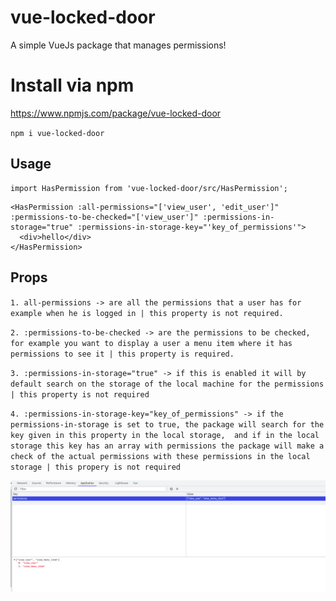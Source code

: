 # vue-locked-door
A simple VueJs package that manages permissions!

# Install via npm
https://www.npmjs.com/package/vue-locked-door

`npm i vue-locked-door`

## Usage

```
import HasPermission from 'vue-locked-door/src/HasPermission';
```

```
<HasPermission :all-permissions="['view_user', 'edit_user']" :permissions-to-be-checked="['view_user']" :permissions-in-storage="true" :permissions-in-storage-key="'key_of_permissions'">
  <div>hello</div> 
</HasPermission>
```

## Props

`1. all-permissions -> are all the permissions that a user has for example when he is logged in | this property is not required.`

`2. :permissions-to-be-checked -> are the permissions to be checked, for example you want to display a user a menu item where it has permissions to see it | this property is required.`

`3. :permissions-in-storage="true" -> if this is enabled it will by default search on the storage of the local machine for the permissions | this property is not required`

`4. :permissions-in-storage-key="key_of_permissions" -> if the permissions-in-storage is set to true, the package will search for the key given in this property in the local storage, 
and if in the local storage this key has an array with permissions the package will make a check of the actual permissions with these permissions in the local storage
| this propery is not required`

![alt text](storage.png)


